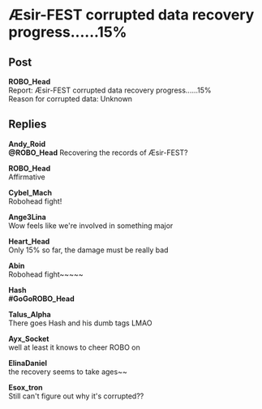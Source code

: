 # Æsir-FEST corrupted data recovery progress......15% 
## Post
**ROBO_Head**<br>
Report: Æsir-FEST corrupted data recovery progress......15% <br>
Reason for corrupted data: Unknown


## Replies
**Andy_Roid**<br>
**@ROBO\_Head** Recovering the records of Æsir-FEST?

**ROBO_Head**<br>
Affirmative

**Cybel_Mach**<br>
Robohead fight!

**Ange3Lina**<br>
Wow feels like we're involved in something major

**Heart_Head**<br>
Only 15% so far, the damage must be really bad

**Abin**<br>
Robohead fight~~~~~

**Hash**<br>
**\#GoGoROBO\_Head**

**Talus_Alpha**<br>
There goes Hash and his dumb tags LMAO

**Ayx_Socket**<br>
well at least it knows to cheer ROBO on

**ElinaDaniel**<br>
the recovery seems to take ages~~

**Esox_tron**<br>
Still can't figure out why it's corrupted??

